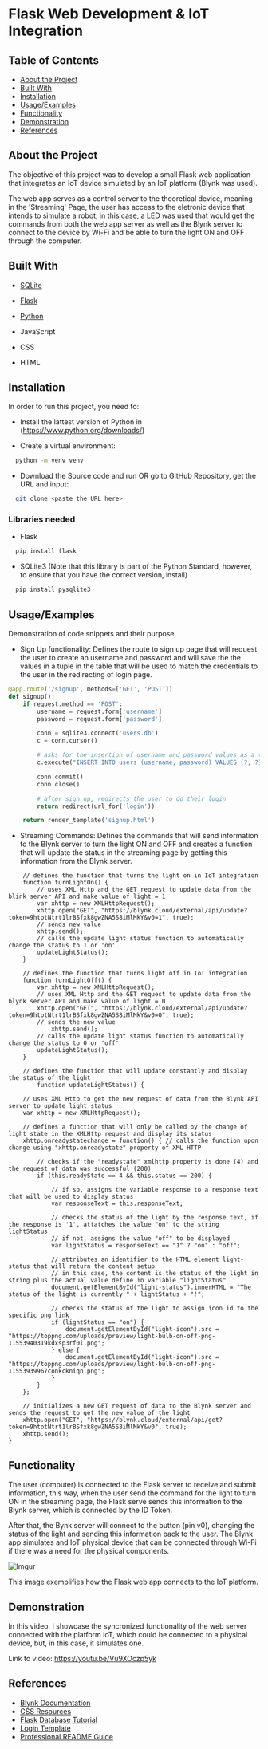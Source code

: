 
# Flask Web Development & IoT Integration
## Table of Contents

- [About the Project](#Appendix)
- [Built With](#Documentation)
- [Installation](#Installation)
- [Usage/Examples](#Usage/Examples)
- [Functionality](#Screenshots)
- [Demonstration](#Demo)
- [References](#Acknowledgments)


    
## About the Project

The objective of this project was to develop a small Flask web application that integrates an IoT device simulated by an IoT platform (Blynk was used). 

The web app serves as a control server to the theoretical device, meaning in the 'Streaming' Page, the user has access to the eletronic device that intends to simulate a robot, in this case, a LED was used that would get the commands from both the web app server as well as the Blynk server to connect to the device by Wi-Fi and be able to turn the light ON and OFF through the computer.



## Built With

* [SQLite](https://sqlite.org/index.html)

* [Flask](https://flask.palletsprojects.com/en/2.3.x/)

* [Python](https://www.python.org/)

* JavaScript

* CSS

* HTML


## Installation

In order to run this project, you need to: 

* Install the lattest version of Python in (https://www.python.org/downloads/)

* Create  a virtual environment: 
```bash
  python -m venv venv
```
* Download the Source code and run OR go to GitHub Repository, get the URL and input: 
```bash
  git clone <paste the URL here>
```

### Libraries needed 

* Flask

```bash
  pip install flask
```

* SQLite3 (Note that this library is part of the Python Standard, however, to ensure that you have the correct version, install)

```bash
  pip install pysqlite3
```
     
## Usage/Examples

Demonstration of code snippets and their purpose. 

* Sign Up functionality: 
Defines the route to sign up page that will request the user to create an username and password and will save the the values in a tuple in the table that will be used to match the credentials to the user in the redirecting of login page. 

```python
@app.route('/signup', methods=['GET', 'POST'])
def signup():
    if request.method == 'POST':
        username = request.form['username']
        password = request.form['password']

        conn = sqlite3.connect('users.db')
        c = conn.cursor()

        # asks for the insertion of username and password values as a tuple stored in users
        c.execute("INSERT INTO users (username, password) VALUES (?, ?)", (username, password))

        conn.commit()
        conn.close()

        # after sign up, redirects the user to do their login
        return redirect(url_for('login'))

    return render_template('signup.html')
```


* Streaming Commands: 
Defines the commands that will send information to the Blynk server to turn the light ON and OFF and creates a function that will update the status in the streaming page by getting this information from the Blynk server.

```JavaScrpit
	// defines the function that turns the light on in IoT integration
	function turnLightOn() {
		// uses XML Http and the GET request to update data from the blink server API and make value of light = 1
		var xhttp = new XMLHttpRequest();
		xhttp.open("GET", "https://blynk.cloud/external/api/update?token=9htotNtrt1lrBSfxk8gwZNA5S8iMlMkY&v0=1", true);
		// sends new value
		xhttp.send();
		// calls the update light status function to automatically change the status to 1 or 'on'
		updateLightStatus();
	}

    // defines the function that turns light off in IoT integration
	function turnLightOff() {
		var xhttp = new XMLHttpRequest();
		// uses XML Http and the GET request to update data from the blynk server API and make value of light = 0
		xhttp.open("GET", "https://blynk.cloud/external/api/update?token=9htotNtrt1lrBSfxk8gwZNA5S8iMlMkY&v0=0", true);
		// sends the new value
			xhttp.send();
		// calls the update light status function to automatically change the status to 0 or 'off'
		updateLightStatus();
	}

	// defines the function that will update constantly and display the status of the light
		function updateLightStatus() {

	// uses XML Http to get the new request of data from the Blynk API server to update light status
    var xhttp = new XMLHttpRequest();

    // defines a function that will only be called by the change of light state in the XMLHttp request and display its status
    xhttp.onreadystatechange = function() { // calls the function upon change using "xhttp.onreadystate" property of XML HTTP

        // checks if the "readystate" xmlhttp property is done (4) and the request of data was successful (200)
        if (this.readyState == 4 && this.status == 200) {

            // if so, assigns the variable response to a response text that will be used to display status
            var responseText = this.responseText;

            // checks the status of the light by the response text, if the response is '1', attatches the value "on" to the string lightStatus
            // if not, assigns the value "off" to be displayed
            var lightStatus = responseText == "1" ? "on" : "off";

            // attributes an identifier to the HTML element light-status that will return the content setup
            // in this case, the content is the status of the light in string plus the actual value define in variable "lightStatus"
            document.getElementById("light-status").innerHTML = "The status of the light is currently " + lightStatus + "!";

			// checks the status of the light to assign icon id to the specific png link
            if (lightStatus == "on") {
                document.getElementById("light-icon").src = "https://toppng.com/uploads/preview/light-bulb-on-off-png-11553940319kdxsp3rf0i.png";
            } else {
                document.getElementById("light-icon").src = "https://toppng.com/uploads/preview/light-bulb-on-off-png-11553939967conkckniqn.png";
            }
        }
    };

    // initializes a new GET request of data to the Blynk server and sends the request to get the new value of the light
    xhttp.open("GET", "https://blynk.cloud/external/api/get?token=9htotNtrt1lrBSfxk8gwZNA5S8iMlMkY&v0", true);
    xhttp.send();
}
```


## Functionality

The user (computer) is connected to the Flask server to receive and submit information, this way, when the user send the command for the light to turn ON in the streaming page, the Flask serve sends this information to the Blynk server, which is connected by the ID Token.

After that, the Bynk server will connect to the button (pin v0), changing the status of the light and sending this information back to the user. The Blynk app simulates and IoT physical device that can be connected through Wi-Fi if there was a need for the physical components.

![Imgur](https://i.imgur.com/0nWDGnp.png)

This image exemplifies how the Flask web app connects to the IoT platform. 



## Demonstration

In this video, I showcase the syncronized functionality of the web server connected with the platform IoT, which could be connected to a physical device, but, in this case, it simulates one.

Link to video: https://youtu.be/Vu9XOczp5yk


## References

 - [Blynk Documentation](https://docs.blynk.io/en/blynk.cloud/get-datastream-value)
 - [CSS Resources](https://freefrontend.com/css-code-examples/)
- [Flask Database Tutorial](http://turing.com.br/material/flask/tutorial/setup.html#tutorial-setup)
 - [Login Template](https://bbbootstrap.com/snippets/bootstrap-5-login-form-using-neomorphism-89456141)
 - [Professional README Guide](https://coding-boot-camp.github.io/full-stack/github/professional-readme-guide)
